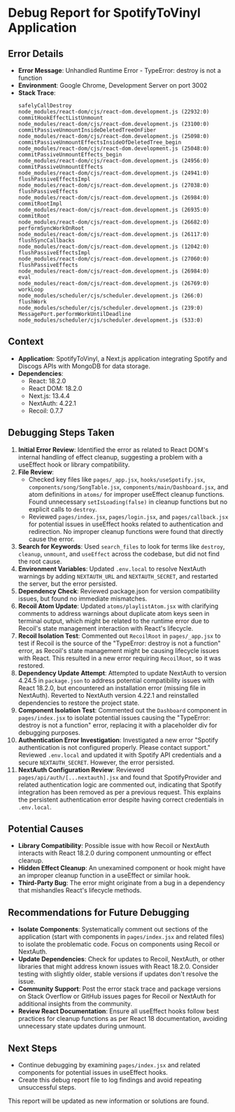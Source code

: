 # Debug Report for SpotifyToVinyl Application

## Error Details
- **Error Message**: Unhandled Runtime Error - TypeError: destroy is not a function
- **Environment**: Google Chrome, Development Server on port 3002
- **Stack Trace**:
  ```
  safelyCallDestroy
  node_modules/react-dom/cjs/react-dom.development.js (22932:0)
  commitHookEffectListUnmount
  node_modules/react-dom/cjs/react-dom.development.js (23100:0)
  commitPassiveUnmountInsideDeletedTreeOnFiber
  node_modules/react-dom/cjs/react-dom.development.js (25098:0)
  commitPassiveUnmountEffectsInsideOfDeletedTree_begin
  node_modules/react-dom/cjs/react-dom.development.js (25048:0)
  commitPassiveUnmountEffects_begin
  node_modules/react-dom/cjs/react-dom.development.js (24956:0)
  commitPassiveUnmountEffects
  node_modules/react-dom/cjs/react-dom.development.js (24941:0)
  flushPassiveEffectsImpl
  node_modules/react-dom/cjs/react-dom.development.js (27038:0)
  flushPassiveEffects
  node_modules/react-dom/cjs/react-dom.development.js (26984:0)
  commitRootImpl
  node_modules/react-dom/cjs/react-dom.development.js (26935:0)
  commitRoot
  node_modules/react-dom/cjs/react-dom.development.js (26682:0)
  performSyncWorkOnRoot
  node_modules/react-dom/cjs/react-dom.development.js (26117:0)
  flushSyncCallbacks
  node_modules/react-dom/cjs/react-dom.development.js (12042:0)
  flushPassiveEffectsImpl
  node_modules/react-dom/cjs/react-dom.development.js (27060:0)
  flushPassiveEffects
  node_modules/react-dom/cjs/react-dom.development.js (26984:0)
  eval
  node_modules/react-dom/cjs/react-dom.development.js (26769:0)
  workLoop
  node_modules/scheduler/cjs/scheduler.development.js (266:0)
  flushWork
  node_modules/scheduler/cjs/scheduler.development.js (239:0)
  MessagePort.performWorkUntilDeadline
  node_modules/scheduler/cjs/scheduler.development.js (533:0)
  ```

## Context
- **Application**: SpotifyToVinyl, a Next.js application integrating Spotify and Discogs APIs with MongoDB for data storage.
- **Dependencies**:
  - React: 18.2.0
  - React DOM: 18.2.0
  - Next.js: 13.4.4
  - NextAuth: 4.22.1
  - Recoil: 0.7.7

## Debugging Steps Taken
1. **Initial Error Review**: Identified the error as related to React DOM's internal handling of effect cleanup, suggesting a problem with a useEffect hook or library compatibility.
2. **File Review**:
   - Checked key files like `pages/_app.jsx`, `hooks/useSpotify.jsx`, `components/song/SongTable.jsx`, `components/main/Dashboard.jsx`, and atom definitions in `atoms/` for improper useEffect cleanup functions. Found unnecessary `setIsLoading(false)` in cleanup functions but no explicit calls to `destroy`.
   - Reviewed `pages/index.jsx`, `pages/login.jsx`, and `pages/callback.jsx` for potential issues in useEffect hooks related to authentication and redirection. No improper cleanup functions were found that directly cause the error.
3. **Search for Keywords**: Used `search_files` to look for terms like `destroy`, `cleanup`, `unmount`, and `useEffect` across the codebase, but did not find the root cause.
4. **Environment Variables**: Updated `.env.local` to resolve NextAuth warnings by adding `NEXTAUTH_URL` and `NEXTAUTH_SECRET`, and restarted the server, but the error persisted.
5. **Dependency Check**: Reviewed package.json for version compatibility issues, but found no immediate mismatches.
6. **Recoil Atom Update**: Updated `atoms/playlistAtom.jsx` with clarifying comments to address warnings about duplicate atom keys seen in terminal output, which might be related to the runtime error due to Recoil's state management interaction with React's lifecycle.
7. **Recoil Isolation Test**: Commented out `RecoilRoot` in `pages/_app.jsx` to test if Recoil is the source of the "TypeError: destroy is not a function" error, as Recoil's state management might be causing lifecycle issues with React. This resulted in a new error requiring `RecoilRoot`, so it was restored.
8. **Dependency Update Attempt**: Attempted to update NextAuth to version 4.24.5 in `package.json` to address potential compatibility issues with React 18.2.0, but encountered an installation error (missing file in NextAuth). Reverted to NextAuth version 4.22.1 and reinstalled dependencies to restore the project state.
9. **Component Isolation Test**: Commented out the `Dashboard` component in `pages/index.jsx` to isolate potential issues causing the "TypeError: destroy is not a function" error, replacing it with a placeholder div for debugging purposes.
10. **Authentication Error Investigation**: Investigated a new error "Spotify authentication is not configured properly. Please contact support." Reviewed `.env.local` and updated it with Spotify API credentials and a secure `NEXTAUTH_SECRET`. However, the error persisted.
11. **NextAuth Configuration Review**: Reviewed `pages/api/auth/[...nextauth].jsx` and found that SpotifyProvider and related authentication logic are commented out, indicating that Spotify integration has been removed as per a previous request. This explains the persistent authentication error despite having correct credentials in `.env.local`.

## Potential Causes
- **Library Compatibility**: Possible issue with how Recoil or NextAuth interacts with React 18.2.0 during component unmounting or effect cleanup.
- **Hidden Effect Cleanup**: An unexamined component or hook might have an improper cleanup function in a useEffect or similar hook.
- **Third-Party Bug**: The error might originate from a bug in a dependency that mishandles React's lifecycle methods.

## Recommendations for Future Debugging
- **Isolate Components**: Systematically comment out sections of the application (start with components in `pages/index.jsx` and related files) to isolate the problematic code. Focus on components using Recoil or NextAuth.
- **Update Dependencies**: Check for updates to Recoil, NextAuth, or other libraries that might address known issues with React 18.2.0. Consider testing with slightly older, stable versions if updates don't resolve the issue.
- **Community Support**: Post the error stack trace and package versions on Stack Overflow or GitHub issues pages for Recoil or NextAuth for additional insights from the community.
- **Review React Documentation**: Ensure all useEffect hooks follow best practices for cleanup functions as per React 18 documentation, avoiding unnecessary state updates during unmount.

## Next Steps
- Continue debugging by examining `pages/index.jsx` and related components for potential issues in useEffect hooks.
- Create this debug report file to log findings and avoid repeating unsuccessful steps.

This report will be updated as new information or solutions are found.
